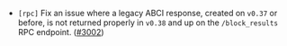 - `[rpc]` Fix an issue where a legacy ABCI response, created on `v0.37` or before, is not returned properly in `v0.38` and up
on the `/block_results` RPC endpoint.
  ([\#3002](https://github.com/depinnetwork/por-consensus/issues/3002))
